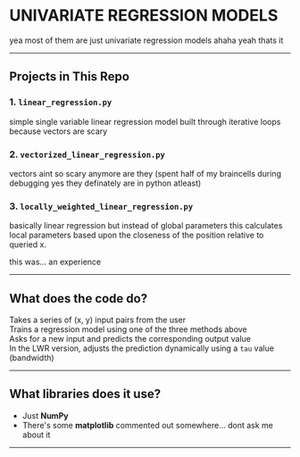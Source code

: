 # UNIVARIATE REGRESSION MODELS
yea most of them are just univariate regression models ahaha yeah thats it


---

## Projects in This Repo

### 1. `linear_regression.py`
simple single variable linear regression model built through iterative loops because vectors are scary

### 2. `vectorized_linear_regression.py`
vectors aint so scary anymore are they (spent half of my braincells during debugging yes they definately are in python atleast)

### 3. `locally_weighted_linear_regression.py`
basically linear regression but instead of global parameters this calculates local parameters based upon the closeness of the position relative to queried x.

this was... an experience

---

## What does the code do?

Takes a series of (x, y) input pairs from the user  
Trains a regression model using one of the three methods above  
Asks for a new input and predicts the corresponding output value  
In the LWR version, adjusts the prediction dynamically using a `tau` value (bandwidth)

---

## What libraries does it use?

- Just **NumPy**
- There's some **matplotlib** commented out somewhere... dont ask me about it

---
